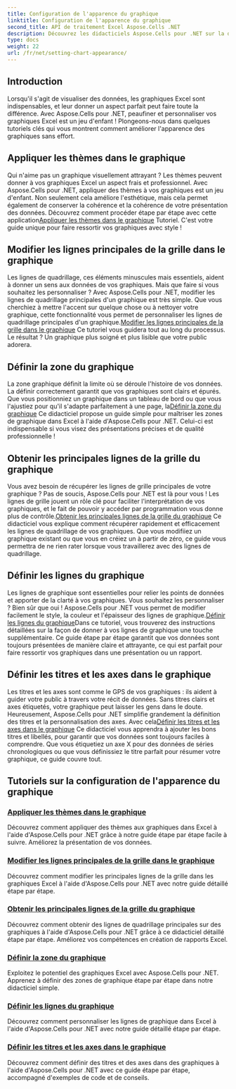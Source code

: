 ```yaml
---
title: Configuration de l'apparence du graphique
linktitle: Configuration de l'apparence du graphique
second_title: API de traitement Excel Aspose.Cells .NET
description: Découvrez les didacticiels Aspose.Cells pour .NET sur la définition de l'apparence des graphiques. Apprenez à appliquer des thèmes, à modifier les lignes de quadrillage, à définir des zones de graphique, des titres, des axes et bien plus encore avec des guides simples.
type: docs
weight: 22
url: /fr/net/setting-chart-appearance/
---
```

## Introduction

Lorsqu'il s'agit de visualiser des données, les graphiques Excel sont indispensables, et leur donner un aspect parfait peut faire toute la différence. Avec Aspose.Cells pour .NET, peaufiner et personnaliser vos graphiques Excel est un jeu d'enfant ! Plongeons-nous dans quelques tutoriels clés qui vous montrent comment améliorer l'apparence des graphiques sans effort.

## Appliquer les thèmes dans le graphique
 Qui n'aime pas un graphique visuellement attrayant ? Les thèmes peuvent donner à vos graphiques Excel un aspect frais et professionnel. Avec Aspose.Cells pour .NET, appliquer des thèmes à vos graphiques est un jeu d'enfant. Non seulement cela améliore l'esthétique, mais cela permet également de conserver la cohérence et la cohérence de votre présentation des données. Découvrez comment procéder étape par étape avec cette application[Appliquer les thèmes dans le graphique](./apply-themes-in-chart/) Tutoriel. C'est votre guide unique pour faire ressortir vos graphiques avec style !

## Modifier les lignes principales de la grille dans le graphique
Les lignes de quadrillage, ces éléments minuscules mais essentiels, aident à donner un sens aux données de vos graphiques. Mais que faire si vous souhaitez les personnaliser ? Avec Aspose.Cells pour .NET, modifier les lignes de quadrillage principales d'un graphique est très simple. Que vous cherchiez à mettre l'accent sur quelque chose ou à nettoyer votre graphique, cette fonctionnalité vous permet de personnaliser les lignes de quadrillage principales d'un graphique.[Modifier les lignes principales de la grille dans le graphique](./change-major-gridlines-in-chart/) Ce tutoriel vous guidera tout au long du processus. Le résultat ? Un graphique plus soigné et plus lisible que votre public adorera.

## Définir la zone du graphique
 La zone graphique définit la limite où se déroule l'histoire de vos données. La définir correctement garantit que vos graphiques sont clairs et épurés. Que vous positionniez un graphique dans un tableau de bord ou que vous l'ajustiez pour qu'il s'adapte parfaitement à une page, la[Définir la zone du graphique](./set-chart-area/) Ce didacticiel propose un guide simple pour maîtriser les zones de graphique dans Excel à l'aide d'Aspose.Cells pour .NET. Celui-ci est indispensable si vous visez des présentations précises et de qualité professionnelle !

## Obtenir les principales lignes de la grille du graphique
Vous avez besoin de récupérer les lignes de grille principales de votre graphique ? Pas de soucis, Aspose.Cells pour .NET est là pour vous ! Les lignes de grille jouent un rôle clé pour faciliter l'interprétation de vos graphiques, et le fait de pouvoir y accéder par programmation vous donne plus de contrôle.[Obtenir les principales lignes de la grille du graphique](./get-major-gridlines-of-chart/) Ce didacticiel vous explique comment récupérer rapidement et efficacement les lignes de quadrillage de vos graphiques. Que vous modifiiez un graphique existant ou que vous en créiez un à partir de zéro, ce guide vous permettra de ne rien rater lorsque vous travaillerez avec des lignes de quadrillage.

## Définir les lignes du graphique
 Les lignes de graphique sont essentielles pour relier les points de données et apporter de la clarté à vos graphiques. Vous souhaitez les personnaliser ? Bien sûr que oui ! Aspose.Cells pour .NET vous permet de modifier facilement le style, la couleur et l'épaisseur des lignes de graphique.[Définir les lignes du graphique](./set-chart-lines/)Dans ce tutoriel, vous trouverez des instructions détaillées sur la façon de donner à vos lignes de graphique une touche supplémentaire. Ce guide étape par étape garantit que vos données sont toujours présentées de manière claire et attrayante, ce qui est parfait pour faire ressortir vos graphiques dans une présentation ou un rapport.

## Définir les titres et les axes dans le graphique
 Les titres et les axes sont comme le GPS de vos graphiques : ils aident à guider votre public à travers votre récit de données. Sans titres clairs et axes étiquetés, votre graphique peut laisser les gens dans le doute. Heureusement, Aspose.Cells pour .NET simplifie grandement la définition des titres et la personnalisation des axes. Avec cela[Définir les titres et les axes dans le graphique](./set-titles-and-axes-in-chart/) Ce didacticiel vous apprendra à ajouter les bons titres et libellés, pour garantir que vos données sont toujours faciles à comprendre. Que vous étiquetiez un axe X pour des données de séries chronologiques ou que vous définissiez le titre parfait pour résumer votre graphique, ce guide couvre tout.

## Tutoriels sur la configuration de l'apparence du graphique
### [Appliquer les thèmes dans le graphique](./apply-themes-in-chart/)
Découvrez comment appliquer des thèmes aux graphiques dans Excel à l'aide d'Aspose.Cells pour .NET grâce à notre guide étape par étape facile à suivre. Améliorez la présentation de vos données.
### [Modifier les lignes principales de la grille dans le graphique](./change-major-gridlines-in-chart/)
Découvrez comment modifier les principales lignes de la grille dans les graphiques Excel à l'aide d'Aspose.Cells pour .NET avec notre guide détaillé étape par étape.
### [Obtenir les principales lignes de la grille du graphique](./get-major-gridlines-of-chart/)
Découvrez comment obtenir des lignes de quadrillage principales sur des graphiques à l'aide d'Aspose.Cells pour .NET grâce à ce didacticiel détaillé étape par étape. Améliorez vos compétences en création de rapports Excel.
### [Définir la zone du graphique](./set-chart-area/)
Exploitez le potentiel des graphiques Excel avec Aspose.Cells pour .NET. Apprenez à définir des zones de graphique étape par étape dans notre didacticiel simple.
### [Définir les lignes du graphique](./set-chart-lines/)
Découvrez comment personnaliser les lignes de graphique dans Excel à l'aide d'Aspose.Cells pour .NET avec notre guide détaillé étape par étape.
### [Définir les titres et les axes dans le graphique](./set-titles-and-axes-in-chart/)
Découvrez comment définir des titres et des axes dans des graphiques à l'aide d'Aspose.Cells pour .NET avec ce guide étape par étape, accompagné d'exemples de code et de conseils.